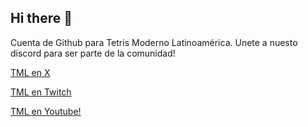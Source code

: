## Hi there 👋

<!--

**Here are some ideas to get you started:**

🙋‍♀️ A short introduction - what is your organization all about?
🌈 Contribution guidelines - how can the community get involved?
👩‍💻 Useful resources - where can the community find your docs? Is there anything else the community should know?
🍿 Fun facts - what does your team eat for breakfast?
🧙 Remember, you can do mighty things with the power of [Markdown](https://docs.github.com/github/writing-on-github/getting-started-with-writing-and-formatting-on-github/basic-writing-and-formatting-syntax)
-->

Cuenta de Github para Tetris Moderno Latinoamérica. Unete a nuesto discord para ser parte de la comunidad!

[TML en X](https://twitter.com/TM_Latam_)

[TML en Twitch](https://twitch.tv/tm_latam)

[TML en Youtube!](https://youtube.com/@tetrismodernolatinoamerica517)
